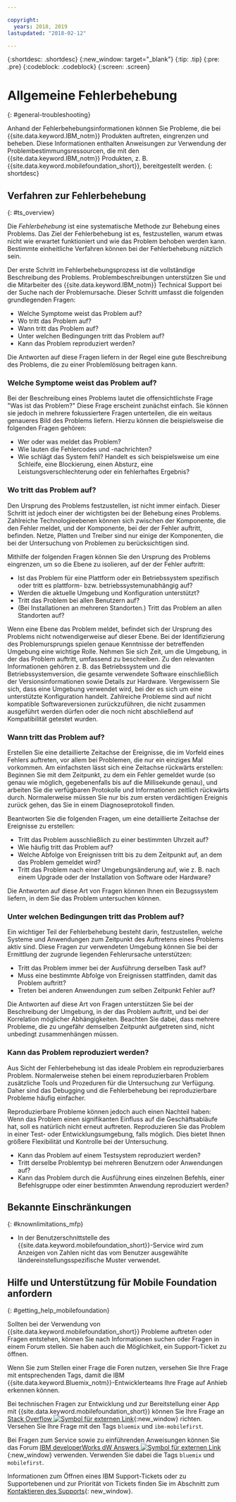 ```yaml
---

copyright:
  years: 2018, 2019
lastupdated: "2018-02-12"

---
```


{:shortdesc: .shortdesc}
{:new_window: target="_blank"}
{:tip: .tip}
{:pre: .pre}
{:codeblock: .codeblock}
{:screen: .screen}

# Allgemeine Fehlerbehebung
{: #general-troubleshooting}

Anhand der Fehlerbehebungsinformationen können Sie Probleme, die bei {{site.data.keyword.IBM_notm}} Produkten auftreten, eingrenzen und beheben. Diese Informationen enthalten Anweisungen zur Verwendung der Problembestimmungsressourcen, die mit den {{site.data.keyword.IBM_notm}} Produkten, z. B. {{site.data.keyword.mobilefoundation_short}}, bereitgestellt werden.
{: shortdesc}

## Verfahren zur Fehlerbehebung
{: #ts_overview}

Die *Fehlerbehebung* ist eine systematische Methode zur Behebung eines Problems. Das Ziel der Fehlerbehebung ist es, festzustellen, warum etwas nicht wie erwartet funktioniert und wie das Problem behoben werden kann. Bestimmte einheitliche Verfahren können bei der Fehlerbehebung nützlich sein.

Der erste Schritt im Fehlerbehebungsprozess ist die vollständige Beschreibung des Problems. Problembeschreibungen unterstützen Sie und die Mitarbeiter des {{site.data.keyword.IBM_notm}} Technical Support bei der Suche nach der Problemursache. Dieser Schritt umfasst die folgenden grundlegenden Fragen:

- Welche Symptome weist das Problem auf?
- Wo tritt das Problem auf?
- Wann tritt das Problem auf?
- Unter welchen Bedingungen tritt das Problem auf?
- Kann das Problem reproduziert werden?

Die Antworten auf diese Fragen liefern in der Regel eine gute Beschreibung des Problems, die zu einer Problemlösung beitragen kann.

### Welche Symptome weist das Problem auf?

Bei der Beschreibung eines Problems lautet die offensichtlichste Frage "Was ist das Problem?" Diese Frage erscheint zunächst einfach. Sie können sie jedoch in mehrere fokussiertere Fragen unterteilen, die ein weitaus genaueres Bild des Problems liefern. Hierzu können die beispielsweise die folgenden Fragen gehören:

- Wer oder was meldet das Problem?
- Wie lauten die Fehlercodes und -nachrichten?
- Wie schlägt das System fehl? Handelt es sich beispielsweise um eine Schleife, eine Blockierung, einen Absturz, eine Leistungsverschlechterung oder ein fehlerhaftes Ergebnis?

### Wo tritt das Problem auf?

Den Ursprung des Problems festzustellen, ist nicht immer einfach. Dieser Schritt ist jedoch einer der wichtigsten bei der Behebung eines Problems. Zahlreiche Technologieebenen können sich zwischen der Komponente, die den Fehler meldet, und der Komponente, bei der der Fehler auftritt, befinden. Netze, Platten und Treiber sind nur einige der Komponenten, die bei der Untersuchung von Problemen zu berücksichtigen sind.

Mithilfe der folgenden Fragen können Sie den Ursprung des Problems eingrenzen, um so die Ebene zu isolieren, auf der der Fehler auftritt:

- Ist das Problem für eine Plattform oder ein Betriebssystem spezifisch oder tritt es plattform- bzw. betriebssystemunabhängig auf?
- Werden die aktuelle Umgebung und Konfiguration unterstützt?
- Tritt das Problem bei allen Benutzern auf?
- (Bei Installationen an mehreren Standorten.) Tritt das Problem an allen Standorten auf?

Wenn eine Ebene das Problem meldet, befindet sich der Ursprung des Problems nicht notwendigerweise auf dieser Ebene. Bei der Identifizierung des Problemursprungs spielen genaue Kenntnisse der betreffenden Umgebung eine wichtige Rolle. Nehmen Sie sich Zeit, um die Umgebung, in der das Problem auftritt, umfassend zu beschreiben. Zu den relevanten Informationen gehören z. B. das Betriebssystem und die Betriebssystemversion, die gesamte verwendete Software einschließlich der Versionsinformationen sowie Details zur Hardware. Vergewissern Sie sich, dass eine Umgebung verwendet wird, bei der es sich um eine unterstützte Konfiguration handelt. Zahlreiche Probleme sind auf nicht kompatible Softwareversionen zurückzuführen, die nicht zusammen ausgeführt werden dürfen oder die noch nicht abschließend auf Kompatibilität getestet wurden.

### Wann tritt das Problem auf?

Erstellen Sie eine detaillierte Zeitachse der Ereignisse, die im Vorfeld eines Fehlers auftreten, vor allem bei Problemen, die nur ein einziges Mal vorkommen. Am einfachsten lässt sich eine Zeitachse rückwärts erstellen: Beginnen Sie mit dem Zeitpunkt, zu dem ein Fehler gemeldet wurde (so genau wie möglich, gegebenenfalls bis auf die Millisekunde genau), und arbeiten Sie die verfügbaren Protokolle und Informationen zeitlich rückwärts durch. Normalerweise müssen Sie nur bis zum ersten verdächtigen Ereignis zurück gehen, das Sie in einem Diagnoseprotokoll finden.

Beantworten Sie die folgenden Fragen, um eine detaillierte Zeitachse der Ereignisse zu erstellen:

- Tritt das Problem ausschließlich zu einer bestimmten Uhrzeit auf?
- Wie häufig tritt das Problem auf?
- Welche Abfolge von Ereignissen tritt bis zu dem Zeitpunkt auf, an dem das Problem gemeldet wird?
- Tritt das Problem nach einer Umgebungsänderung auf, wie z. B. nach einem Upgrade oder der Installation von Software oder Hardware?

Die Antworten auf diese Art von Fragen können Ihnen ein Bezugssystem liefern, in dem Sie das Problem untersuchen können.

### Unter welchen Bedingungen tritt das Problem auf?

Ein wichtiger Teil der Fehlerbehebung besteht darin, festzustellen, welche Systeme und Anwendungen zum Zeitpunkt des Auftretens eines Problems aktiv sind. Diese Fragen zur verwendeten Umgebung können Sie bei der Ermittlung der zugrunde liegenden Fehlerursache unterstützen:

- Tritt das Problem immer bei der Ausführung derselben Task auf?
- Muss eine bestimmte Abfolge von Ereignissen stattfinden, damit das Problem auftritt?
- Treten bei anderen Anwendungen zum selben Zeitpunkt Fehler auf?

Die Antworten auf diese Art von Fragen unterstützen Sie bei der Beschreibung der Umgebung, in der das Problem auftritt, und bei der Korrelation möglicher Abhängigkeiten. Beachten Sie dabei, dass mehrere Probleme, die zu ungefähr demselben Zeitpunkt aufgetreten sind, nicht unbedingt zusammenhängen müssen.

### Kann das Problem reproduziert werden?

Aus Sicht der Fehlerbehebung ist das ideale Problem ein reproduzierbares Problem. Normalerweise stehen bei einem reproduzierbaren Problem zusätzliche Tools und Prozeduren für die Untersuchung zur Verfügung. Daher sind das Debugging und die Fehlerbehebung bei reproduzierbare Probleme häufig einfacher.

Reproduzierbare Probleme können jedoch auch einen Nachteil haben: Wenn das Problem einen signifikanten Einfluss auf die Geschäftsabläufe hat, soll es natürlich nicht erneut auftreten. Reproduzieren Sie das Problem in einer Test- oder Entwicklungsumgebung, falls möglich. Dies bietet Ihnen größere Flexibilität und Kontrolle bei der Untersuchung.

- Kann das Problem auf einem Testsystem reproduziert werden?
- Tritt derselbe Problemtyp bei mehreren Benutzern oder Anwendungen auf?
- Kann das Problem durch die Ausführung eines einzelnen Befehls, einer Befehlsgruppe oder einer bestimmten Anwendung reproduziert werden?


##  Bekannte Einschränkungen
{: #knownlimitations_mfp}

* In der Benutzerschnittstelle des {{site.data.keyword.mobilefoundation_short}}-Service wird zum Anzeigen von Zahlen nicht das vom Benutzer ausgewählte ländereinstellungsspezifische Muster verwendet.

## Hilfe und Unterstützung für Mobile Foundation anfordern
{: #getting_help_mobilefoundation}

Sollten bei der Verwendung von {{site.data.keyword.mobilefoundation_short}} Probleme auftreten oder Fragen entstehen, können Sie nach Informationen suchen oder Fragen in einem Forum stellen. Sie haben auch die Möglichkeit, ein Support-Ticket zu öffnen.

Wenn Sie zum Stellen einer Frage die Foren nutzen, versehen Sie Ihre Frage mit entsprechenden Tags, damit die IBM {{site.data.keyword.Bluemix_notm}}-Entwicklerteams Ihre Frage auf Anhieb erkennen können.

Bei technischen Fragen zur Entwicklung und zur Bereitstellung einer App mit {{site.data.keyword.mobilefoundation_short}} können Sie Ihre Frage an [Stack Overflow ![Symbol für externen Link](../../icons/launch-glyph.svg "Symbol für externen Link")](http://stackoverflow.com/search?q=ibm-mobilefirst+bluemix){:new_window} richten. Versehen Sie Ihre Frage mit den Tags `bluemix` und `ibm-mobilefirst`.

Bei Fragen zum Service sowie zu einführenden Anweisungen können Sie das Forum [IBM developerWorks dW Answers ![Symbol für externen Link](../../icons/launch-glyph.svg "Symbol für externen Link")](https://developer.ibm.com/answers/topics/mobilefirst/?smartspace=bluemix){:new_window} verwenden. Verwenden Sie dabei die Tags `bluemix` und `mobilefirst`.

Informationen zum Öffnen eines IBM Support-Tickets oder zu Supportebenen und zur Priorität von Tickets finden Sie im Abschnitt zum [Kontaktieren des Supports](/docs/get-support?topic=get-support-getstarttssup#typesofsupport){: new_window}.
